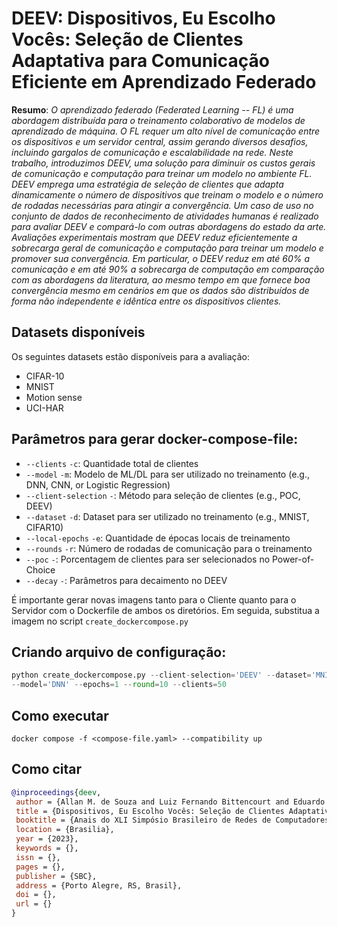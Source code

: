 # DEEV: Dispositivos, Eu Escolho Vocês: Seleção de Clientes Adaptativa para Comunicação Eficiente em Aprendizado Federado

**Resumo**: *O aprendizado federado (Federated Learning -- FL) é uma abordagem distribuída para o treinamento colaborativo de modelos de aprendizado de máquina. O FL requer um alto nível de comunicação entre os dispositivos e um servidor central, assim gerando diversos desafios, incluindo gargalos de comunicação e escalabilidade na rede. Neste trabalho, introduzimos DEEV, uma solução para diminuir os custos gerais de comunicação e computação para treinar um modelo no ambiente FL. DEEV emprega uma estratégia de seleção de clientes que adapta dinamicamente o número de dispositivos que treinam o modelo e o número de rodadas necessárias para atingir a convergência. Um caso de uso no conjunto de dados de reconhecimento de atividades humanas é realizado para avaliar DEEV e compará-lo com outras abordagens do estado da arte. Avaliações experimentais mostram que DEEV reduz eficientemente a sobrecarga geral de comunicação e computação para treinar um modelo e promover sua convergência. Em particular, o DEEV reduz em até 60% a comunicação e em até 90% a sobrecarga de computação em comparação com as abordagens da literatura, ao mesmo tempo em que fornece boa convergência mesmo em cenários em que os dados são distribuídos de forma não independente e idêntica entre os dispositivos clientes.*

## Datasets disponíveis

Os seguintes datasets estão disponíveis para a avaliação:
- CIFAR-10
- MNIST
- Motion sense
- UCI-HAR

## Parâmetros para gerar docker-compose-file:
- `--clients` `-c`: Quantidade total de clientes
- `--model` `-m`: Modelo de ML/DL para ser utilizado no treinamento (e.g., DNN, CNN, or Logistic Regression)
- `--client-selection` `-`: Método para seleção de clientes (e.g., POC, DEEV)
- `--dataset` `-d`: Dataset para ser utilizado no treinamento (e.g., MNIST, CIFAR10)
- `--local-epochs` `-e`:  Quantidade de épocas locais de treinamento
- `--rounds` `-r`: Número de rodadas de comunicação para o treinamento
- `--poc` `-`: Porcentagem de clientes para ser selecionados no Power-of-Choice
- `--decay` `-`: Parâmetros para decaimento no DEEV

É importante gerar novas imagens tanto para o Cliente quanto para o Servidor com o Dockerfile de ambos os diretórios. Em seguida, substitua a imagem no script `create_dockercompose.py`

## Criando arquivo de configuração:
```python
python create_dockercompose.py --client-selection='DEEV' --dataset='MNIST' 
--model='DNN' --epochs=1 --round=10 --clients=50 
```

## Como executar
```shell
docker compose -f <compose-file.yaml> --compatibility up 
```
## Como citar
```bibtex
@inproceedings{deev,
 author = {Allan M. de Souza and Luiz Fernando Bittencourt and Eduardo Cerqueira and Antonio Loureiro and Leandro A. Villas},
 title = {Dispositivos, Eu Escolho Vocês: Seleção de Clientes Adaptativa para Comunicação Eficiente em Aprendizado Federado},
 booktitle = {Anais do XLI Simpósio Brasileiro de Redes de Computadores e Sistemas Distribuídos},
 location = {Brasilia},
 year = {2023},
 keywords = {},
 issn = {},
 pages = {},
 publisher = {SBC},
 address = {Porto Alegre, RS, Brasil},
 doi = {},
 url = {}
}
```

